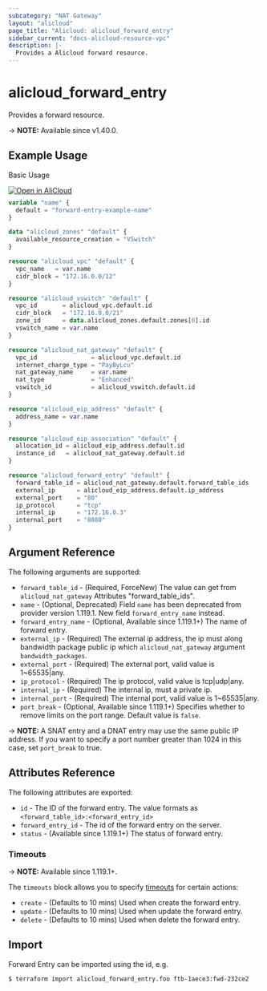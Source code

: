 ```yaml
---
subcategory: "NAT Gateway"
layout: "alicloud"
page_title: "Alicloud: alicloud_forward_entry"
sidebar_current: "docs-alicloud-resource-vpc"
description: |-
  Provides a Alicloud forward resource.
---
```


# alicloud_forward_entry

Provides a forward resource.

-> **NOTE:** Available since v1.40.0.

## Example Usage

Basic Usage

<div style="display: block;margin-bottom: 40px;"><div class="oics-button" style="float: right;position: absolute;margin-bottom: 10px;">
  <a href="https://api.aliyun.com/terraform?resource=alicloud_forward_entry&exampleId=207dc119-7890-c1c7-0c3b-d22ae8ec57c985b9329e&activeTab=example&spm=docs.r.forward_entry.0.207dc11978&intl_lang=EN_US" target="_blank">
    <img alt="Open in AliCloud" src="https://img.alicdn.com/imgextra/i1/O1CN01hjjqXv1uYUlY56FyX_!!6000000006049-55-tps-254-36.svg" style="max-height: 44px; max-width: 100%;">
  </a>
</div></div>

```terraform
variable "name" {
  default = "forward-entry-example-name"
}

data "alicloud_zones" "default" {
  available_resource_creation = "VSwitch"
}

resource "alicloud_vpc" "default" {
  vpc_name   = var.name
  cidr_block = "172.16.0.0/12"
}

resource "alicloud_vswitch" "default" {
  vpc_id       = alicloud_vpc.default.id
  cidr_block   = "172.16.0.0/21"
  zone_id      = data.alicloud_zones.default.zones[0].id
  vswitch_name = var.name
}

resource "alicloud_nat_gateway" "default" {
  vpc_id               = alicloud_vpc.default.id
  internet_charge_type = "PayByLcu"
  nat_gateway_name     = var.name
  nat_type             = "Enhanced"
  vswitch_id           = alicloud_vswitch.default.id
}

resource "alicloud_eip_address" "default" {
  address_name = var.name
}

resource "alicloud_eip_association" "default" {
  allocation_id = alicloud_eip_address.default.id
  instance_id   = alicloud_nat_gateway.default.id
}

resource "alicloud_forward_entry" "default" {
  forward_table_id = alicloud_nat_gateway.default.forward_table_ids
  external_ip      = alicloud_eip_address.default.ip_address
  external_port    = "80"
  ip_protocol      = "tcp"
  internal_ip      = "172.16.0.3"
  internal_port    = "8080"
}
```

## Argument Reference

The following arguments are supported:

* `forward_table_id` - (Required, ForceNew) The value can get from `alicloud_nat_gateway` Attributes "forward_table_ids".
* `name` - (Optional, Deprecated) Field `name` has been deprecated from provider version 1.119.1. New field `forward_entry_name` instead.
* `forward_entry_name` - (Optional, Available since 1.119.1+) The name of forward entry.
* `external_ip` - (Required) The external ip address, the ip must along bandwidth package public ip which `alicloud_nat_gateway` argument `bandwidth_packages`.
* `external_port` - (Required) The external port, valid value is 1~65535|any.
* `ip_protocol` - (Required) The ip protocol, valid value is tcp|udp|any.
* `internal_ip` - (Required) The internal ip, must a private ip.
* `internal_port` - (Required) The internal port, valid value is 1~65535|any.
* `port_break` - (Optional, Available since 1.119.1+) Specifies whether to remove limits on the port range. Default value is `false`.

-> **NOTE:** A SNAT entry and a DNAT entry may use the same public IP address. If you want to specify a port number greater than 1024 in this case, set `port_break` to true.

## Attributes Reference

The following attributes are exported:

* `id` - The ID of the forward entry. The value formats as `<forward_table_id>:<forward_entry_id>`
* `forward_entry_id` - The id of the forward entry on the server.
* `status` - (Available since 1.119.1+) The status of forward entry.

### Timeouts
-> **NOTE:** Available since 1.119.1+.

The `timeouts` block allows you to specify [timeouts](https://www.terraform.io/docs/configuration-0-11/resources.html#timeouts) for certain actions:

* `create` - (Defaults to 10 mins) Used when create the forward entry.
* `update` - (Defaults to 10 mins) Used when update the forward entry. 
* `delete` - (Defaults to 10 mins) Used when delete the forward entry. 

## Import

Forward Entry can be imported using the id, e.g.

```shell
$ terraform import alicloud_forward_entry.foo ftb-1aece3:fwd-232ce2
```
